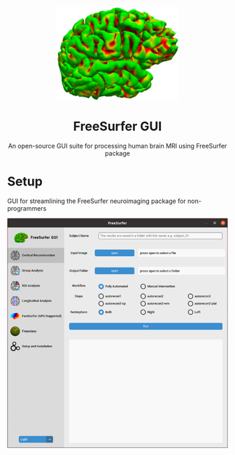 <div align="center">
  <img src="https://github.com/tajerian/FreeSurfer_GUI/blob/master/graphics/logo.png?raw=true" width="280" height="215">
  <h1 align="center">FreeSurfer GUI</h1>
  <p align="center">An open-source GUI suite for processing human brain MRI using FreeSurfer package</p>
</div>

# Setup
GUI for streamlining the FreeSurfer neuroimaging package for non-programmers
<br>
<p align="center">
  <img src="https://github.com/tajerian/FreeSurfer_GUI/blob/master/graphics/FSGUI.png?raw=true">
</p>
